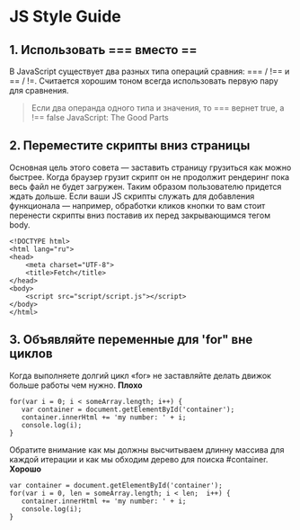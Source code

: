 # JS Style Guide
## 1. Использовать === вместо ==
В JavaScript существует два разных типа операций сравния: === / !== и == / !=. Считается хорошим тоном всегда использовать первую пару для сравнения.
>Если два операнда одного типа и значения, то === вернет true, а !== false
>JavaScript: The Good Parts

## 2. Переместите скрипты вниз страницы
Основная цель этого совета — заставить страницу грузиться как можно быстрее. Когда браузер грузит скрипт он не продолжит рендеринг пока весь файл не будет загружен. Таким образом пользователю придется ждать дольше.
Если ваши JS скрипты служать для добавления функционала — например, обработки кликов кнопки то вам стоит перенести скрипты вниз поставив их перед закрывающимся тегом body. 
```
<!DOCTYPE html>
<html lang="ru">
<head>
	<meta charset="UTF-8">
	<title>Fetch</title>
</head>
<body>
	<script src="script/script.js"></script>
</body>
</html>
```

## 3. Объявляйте переменные для 'for" вне циклов
Когда выполняете долгий цикл «for» не заставляйте делать движок больше работы чем нужно.
**Плохо**
```
for(var i = 0; i < someArray.length; i++) {  
   var container = document.getElementById('container');  
   container.innerHtml += 'my number: ' + i;  
   console.log(i);  
} 
```
Обратите внимание как мы должны высчитываем длинну массива для каждой итерации и как мы обходим дерево для поиска #container.
**Хорошо**

```
var container = document.getElementById('container');  
for(var i = 0, len = someArray.length; i < len;  i++) {  
   container.innerHtml += 'my number: ' + i;  
   console.log(i);  
}  
```